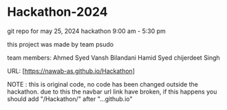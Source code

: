 # Hackathon-2024

git repo for may 25, 2024 hackathon 9:00 am - 5:30 pm

this project was made by team psudo

team members:
Ahmed Syed
Vansh Bilandani
Hamid Syed
chijerdeet Singh

URL: [https://nawab-as.github.io/Hackathon]

NOTE : this is original code, no code has been changed outside the hackathon. due to this the navbar url link have broken, if this happens you should add "/Hackathon/" after "...github.io"
